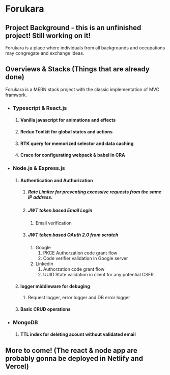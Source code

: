 # Forukara
## Project Background - this is an unfinished project! Still working on it!
Forukara is a place where individuals from all backgrounds and occupations may congregate and exchange ideas.

## Overviews & Stacks (Things that are already done)
Forukara is a MERN stack project with the classic implementation of MVC framwork.
* ### Typescript & React.js 
  1. #### Vanilla javascript for animations and effects                   
  2. #### Redux Toolkit for global states and actions
  3. #### RTK query for memorized selector and data caching
  4. #### Craco for configurating webpack & babel in CRA

* ### Node.js & Express.js
  1. #### Authentication and Authorization
     1. ##### Rate Limiter for preventing excessive requests from the same IP address.
     3. ##### JWT token based Email Login
        1. Email verification
     3. ##### JWT token based OAuth 2.0 from scratch
        1. Google
           1. PKCE Authorzation code grant flow
           2. Code verifier validation in Google server
        2. Linkedin
           1. Authorzation code grant flow
           2. UUID State validation  in client for any potential CSFR
  2. #### logger middleware for debuging
     1. Request logger, error logger and DB error logger
  3. #### Basic CRUD operations

* ### MongoDB
  1. #### TTL index for deleting acount without validated email

## More to come! (The react & node app are probably gonna be deployed in Netlify and Vercel)
